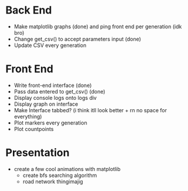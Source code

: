 # Back End

- Make matplotlib graphs (done) and ping front end per generation (idk bro)
- Change get_csv() to accept parameters input (done)
- Update CSV every generation

# Front End

- Write front-end interface (done)
- Pass data entered to get_csv() (done)
- Display console logs onto logs div
- Display graph on interface
- Make Interface tabbed? (i think itll look better + rn no space for everything)
- Plot markers every generation
- Plot countpoints

# Presentation
- create a few cool animations with matplotlib
    - create bfs searching algorithm
    - road network thingimajig

